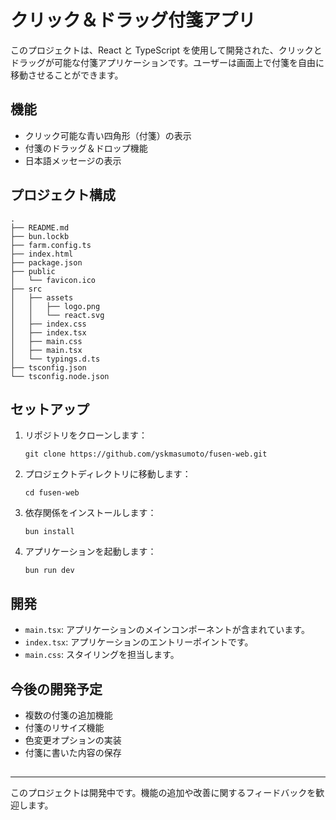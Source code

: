 # クリック＆ドラッグ付箋アプリ

このプロジェクトは、React と TypeScript を使用して開発された、クリックとドラッグが可能な付箋アプリケーションです。ユーザーは画面上で付箋を自由に移動させることができます。

## 機能

- クリック可能な青い四角形（付箋）の表示
- 付箋のドラッグ＆ドロップ機能
- 日本語メッセージの表示

## プロジェクト構成

```
.
├── README.md
├── bun.lockb
├── farm.config.ts
├── index.html
├── package.json
├── public
│   └── favicon.ico
├── src
│   ├── assets
│   │   ├── logo.png
│   │   └── react.svg
│   ├── index.css
│   ├── index.tsx
│   ├── main.css
│   ├── main.tsx
│   └── typings.d.ts
├── tsconfig.json
└── tsconfig.node.json
```

## セットアップ

1. リポジトリをクローンします：
   ```
   git clone https://github.com/yskmasumoto/fusen-web.git
   ```

2. プロジェクトディレクトリに移動します：
   ```
   cd fusen-web
   ```

3. 依存関係をインストールします：
   ```
   bun install
   ```

4. アプリケーションを起動します：
   ```
   bun run dev
   ```

## 開発

- `main.tsx`: アプリケーションのメインコンポーネントが含まれています。
- `index.tsx`: アプリケーションのエントリーポイントです。
- `main.css`: スタイリングを担当します。

## 今後の開発予定

- 複数の付箋の追加機能
- 付箋のリサイズ機能
- 色変更オプションの実装
- 付箋に書いた内容の保存

## 

---

このプロジェクトは開発中です。機能の追加や改善に関するフィードバックを歓迎します。